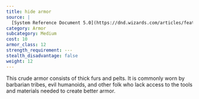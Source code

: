 ```yaml
---
title: hide armor
source: |
  [System Reference Document 5.0](https://dnd.wizards.com/articles/features/systems-reference-document-srd)
category: Armor
subcategory: Medium
cost: 10
armor_class: 12
strength_requirement: ---
stealth_disadvantage: false
weight: 12
---
```


This crude armor consists of thick furs and pelts. It is commonly worn by barbarian tribes, evil humanoids, and other folk who lack access to the tools and materials needed to create better armor.
